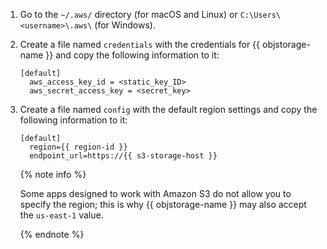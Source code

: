 1. Go to the `~/.aws/` directory (for macOS and Linux) or `C:\Users\<username>\.aws\` (for Windows).
1. Create a file named `credentials` with the credentials for {{ objstorage-name }} and copy the following information to it:

    ```text
    [default]
      aws_access_key_id = <static_key_ID>
      aws_secret_access_key = <secret_key>
    ```

1. Create a file named `config` with the default region settings and copy the following information to it:

    ```text
    [default]
      region={{ region-id }}
      endpoint_url=https://{{ s3-storage-host }}
    ```

    {% note info %}

    Some apps designed to work with Amazon S3 do not allow you to specify the region; this is why {{ objstorage-name }} may also accept the `us-east-1` value.

    {% endnote %}